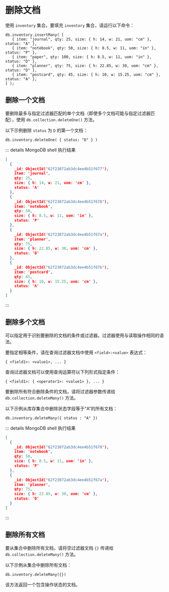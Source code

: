 # 删除文档

使用 `inventory` 集合。要填充 `inventory` 集合，请运行以下命令：

```shell
db.inventory.insertMany( [
   { item: "journal", qty: 25, size: { h: 14, w: 21, uom: "cm" }, status: "A" },
   { item: "notebook", qty: 50, size: { h: 8.5, w: 11, uom: "in" }, status: "P" },
   { item: "paper", qty: 100, size: { h: 8.5, w: 11, uom: "in" }, status: "D" },
   { item: "planner", qty: 75, size: { h: 22.85, w: 30, uom: "cm" }, status: "D" },
   { item: "postcard", qty: 45, size: { h: 10, w: 15.25, uom: "cm" }, status: "A" },
] );
```

## 删除一个文档

要删除最多与指定过滤器匹配的单个文档（即使多个文档可能与指定过滤器匹配），使用 `db.collection.deleteOne()` 方法。

以下示例删除 `status` 为 `D` 的第一个文档：

```shell
db.inventory.deleteOne( { status: "D" } )
```

::: details MongoDB shell 执行结果
```json
[
  {
    _id: ObjectId("62f23072ab3dc4ee4b51f677"),
    item: 'journal',
    qty: 25,
    size: { h: 14, w: 21, uom: 'cm' },
    status: 'A'
  },
  {
    _id: ObjectId("62f23072ab3dc4ee4b51f678"),
    item: 'notebook',
    qty: 50,
    size: { h: 8.5, w: 11, uom: 'in' },
    status: 'P'
  },
  {
    _id: ObjectId("62f23072ab3dc4ee4b51f67a"),
    item: 'planner',
    qty: 75,
    size: { h: 22.85, w: 30, uom: 'cm' },
    status: 'D'
  },
  {
    _id: ObjectId("62f23072ab3dc4ee4b51f67b"),
    item: 'postcard',
    qty: 45,
    size: { h: 10, w: 15.25, uom: 'cm' },
    status: 'A'
  }
]
```
:::


## 删除多个文档

可以指定用于识别要删除的文档的条件或过滤器。过滤器使用与读取操作相同的语法。

要指定相等条件，请在查询过滤器文档中使用 `<field>:<value>` 表达式：

```shell
{ <field1>: <value1>, ... }
```

查询过滤器文档可以使用查询运算符以下列形式指定条件：

```shell
{ <field1>: { <operator1>: <value1> }, ... }
```

要删除所有符合删除条件的文档，请将过滤器参数传递给 `db.collection.deleteMany()` 方法。

以下示例从库存集合中删除状态字段等于“A”的所有文档：

```shell
db.inventory.deleteMany({ status : "A" })
```

::: details MongoDB shell 执行结果
```json
[
  {
    _id: ObjectId("62f23072ab3dc4ee4b51f678"),
    item: 'notebook',
    qty: 50,
    size: { h: 8.5, w: 11, uom: 'in' },
    status: 'P'
  },
  {
    _id: ObjectId("62f23072ab3dc4ee4b51f67a"),
    item: 'planner',
    qty: 75,
    size: { h: 22.85, w: 30, uom: 'cm' },
    status: 'D'
  }
]
```
:::


## 删除所有文档

要从集合中删除所有文档，请将空过滤器文档 `{}` 传递给 `db.collection.deleteMany()` 方法。


以下示例从集合中删除所有文档：

```shell
db.inventory.deleteMany({})
```

该方法返回一个包含操作状态的文档。